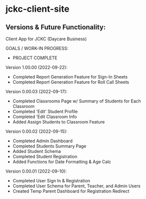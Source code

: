 # jckc-client-site

## Versions & Future Functionality:

Client App for JCKC (Daycare Business)

GOALS / WORK-IN PROGRESS:
- PROJECT COMPLETE

Version 1.00.00 (2022-09-22):
- Completed Report Generation Feature for Sign-In Sheets
- Completed Report Generation Feature for Roll Call Sheets

Version 0.00.03 (2022-09-17):
- Completed Classrooms Page w/ Summary of Students for Each Classroom
- Completed 'Edit' Student Profile
- Completed 'Edit Classroom Info
- Added Assign Students to Classroom Feature

Version 0.00.02 (2022-09-15):
- Completed Admin Dashboard
- Completed Students Summary Page
- Added Student Schema
- Completed Student Registration
- Added Functions for Date Formatting & Age Calc

Version 0.00.01 (2022-09-10):
- Completed User Sign In & Registration
- Completed User Schema for Parent, Teacher, and Admin Users
- Created Temp Parent Dashboard for Registration Redirect
